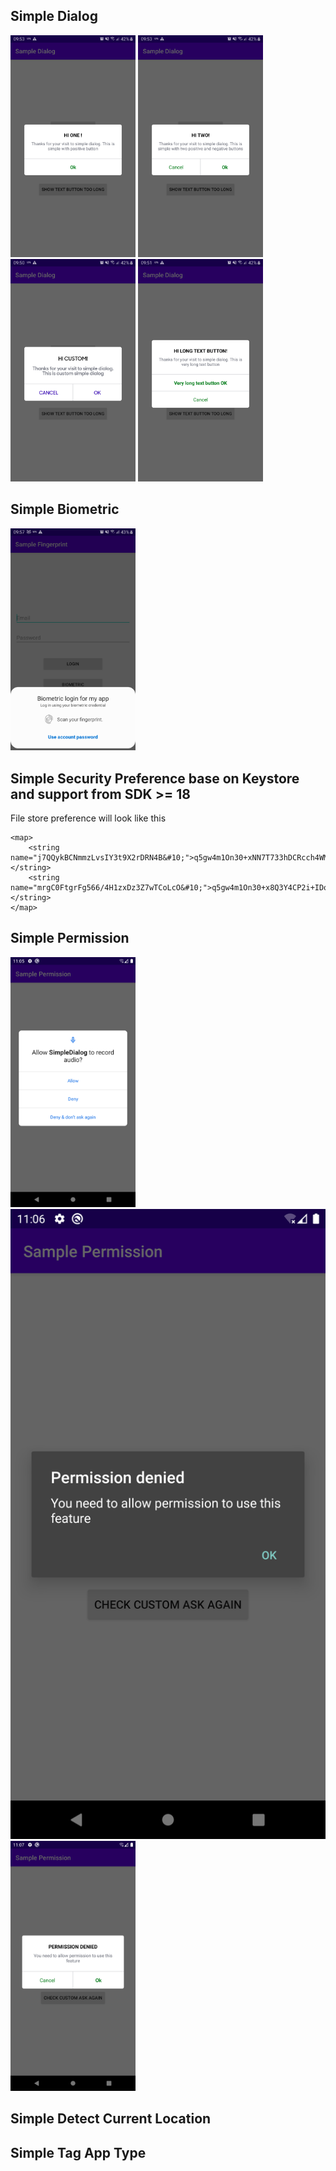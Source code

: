

## Simple Dialog
<p>
  <img src="screens/dialog_1_button.png" width="200">
  <img src="screens/dialog_2_button.png" width="200">
  <img src="screens/dialog_custom.png" width="200">
  <img src="screens/dialog_long_text_button.png" width="200">
</p>

## Simple Biometric
<img src="screens/beometric.png" width="200"/>
  
## Simple Security Preference base on Keystore and support from SDK >= 18

File store preference will look like this
```
<map>
    <string name="j7QQykBCNmmzLvsIY3t9X2rDRN4B&#10;">q5gw4m1On30+xNN7T733hDCRcch4WMiadNK5siqD8JBx4DMgV8akYMQsGFslk+uJiA==&#10;    </string>
    <string name="mrgC0FtgrFg566/4H1zxDz3Z7wTCoLcO&#10;">q5gw4m1On30+x8Q3Y4CP2i+IDoUXYlXwr+jkqmBE4XWrVDCWHQ==&#10;    </string>
</map>
```

## Simple Permission
<p>
  <img src="screens/permission_deny_do_not_ask_again.png" width="200">
  <img src="screens/permission_default_dialog_ask_again.png" width"200">
  <img src="screens/permission_custom_dialog_ask_agian.png" width="200">
</p>

## Simple Detect Current Location
## Simple Tag App Type

